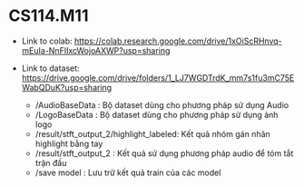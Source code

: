 # CS114.M11
- Link to colab: https://colab.research.google.com/drive/1xOiScRHnvq-mEuIa-NnFIIxcWojoAXWP?usp=sharing
     
- Link to dataset: https://drive.google.com/drive/folders/1_LJ7WGDTrdK_mm7s1fu3mC75EWabQDuK?usp=sharing
     - /AudioBaseData : Bộ dataset dùng cho phương pháp sử dụng Audio
     - /LogoBaseData : Bộ dataset dùng cho phương pháp sử dụng ảnh logo
     - /result/stft_output_2/highlight_labeled: Kết quả nhóm gán nhãn highlight bằng tay
     - /result/stft_output_2 : Kết quả sử dụng phương pháp audio để tóm tắt trận đấu
     - /save model : Lưu trữ kết quả train của các model
 
